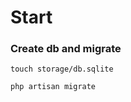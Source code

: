 # Start

### Create db and migrate
```shell
touch storage/db.sqlite
```
```shell
php artisan migrate
```
